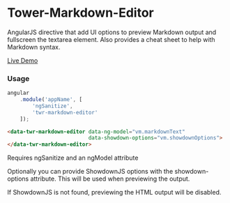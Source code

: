 # Tower-Markdown-Editor


AngularJS directive that add UI options to preview Markdown output and fullscreen the textarea element. 
Also provides a cheat sheet to help with Markdown syntax.

[Live Demo](https://rawgit.com/StrutTower/Tower-Markdown-Editor/1.0.0/demo/index.html)


### Usage

```javascript
angular
    .module('appName', [
        'ngSanitize',
        'twr-markdown-editor'
    ]);
```

```html
<data-twr-markdown-editor data-ng-model="vm.markdownText" 
                          data-showdown-options="vm.showdownOptions">
</data-twr-markdown-editor>
```

Requires ngSanitize and an ngModel attribute

Optionally you can provide ShowdownJS options with the showdown-options attribute. 
This will be used when previewing the output.

If ShowdownJS is not found, previewing the HTML output will be disabled.